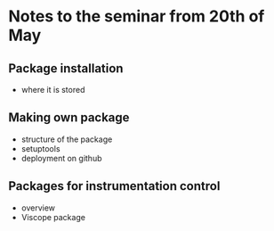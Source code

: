 # Notes to the seminar from 20th of May


## Package installation
- where it is stored

## Making own package
- structure of the package
- setuptools
- deployment on github

## Packages for instrumentation control
- overview
- Viscope package







    